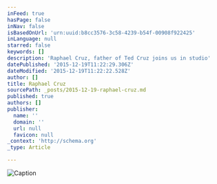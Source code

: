 ```yaml
---
inFeed: true
hasPage: false
inNav: false
isBasedOnUrl: 'urn:uuid:b8cc3576-3c58-4239-b54f-00908f922425'
inLanguage: null
starred: false
keywords: []
description: 'Raphael Cruz, father of Ted Cruz joins us in studio'
datePublished: '2015-12-19T11:22:29.306Z'
dateModified: '2015-12-19T11:22:22.528Z'
author: []
title: Raphael Cruz
sourcePath: _posts/2015-12-19-raphael-cruz.md
published: true
authors: []
publisher:
  name: ''
  domain: ''
  url: null
  favicon: null
_context: 'http://schema.org'
_type: Article

---
```

![Caption](https://s3-us-west-2.amazonaws.com/the-grid-img/p/6d590125c81a782300b8074c050292afd5f00445.png)